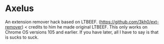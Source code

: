 # Axelus
An extension remover hack based on LTBEEF. (https://github.com/3kh0/ext-remover) &lt; credits to him he made original LTBEEF.
This only works on Chrome OS versions 105 and earlier. If you have later, all I have to say is that is sucks to suck.

